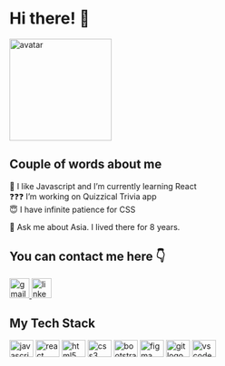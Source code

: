 <!-- "Hero" Header -->

<h1> Hi there! 👋</h1>

<img alt="avatar" width="180px" height="auto"     src="https://github.com/ElenaBlundell/ElenaBlundell/assets/57737705/9351b84f-43cb-4082-9593-15e448f2ce61" />
<br />

<!-- About -->

<h2>Couple of words about me</h2>

🌱 I like Javascript and I’m currently learning React <br>
❓❓❓ I’m working on Quizzical Trivia app <br>
😇 I have infinite patience for CSS <br>

💬 Ask me about Asia. I lived there for 8 years. <br>

<!-- Social -->

<h2>You can contact me here 👇 </h2>

<a href="mailto:blundell.elena@gmail.com" target="_blank">
    <img src="https://img.shields.io/static/v1?message=Email&logo=gmail&label=&color=D14836&logoColor=white&labelColor=&style=for-the-badge" height="35" alt="gmail logo"  />
  </a>
  <a href="https://www.linkedin.com/in/elena-blundell/" target="_blank">
    <img src="https://img.shields.io/static/v1?message=LinkedIn&logo=linkedin&label=&color=0077B5&logoColor=white&labelColor=&style=for-the-badge" height="35" alt="linkedin logo"  />
  </a>

<!-- Tech I use -->

<h2>My Tech Stack</h2>

<div align="left">
<img src="https://cdn.jsdelivr.net/gh/devicons/devicon/icons/javascript/javascript-original.svg" height="30" width="42" alt="javascript logo"  />
  <img src="https://cdn.jsdelivr.net/gh/devicons/devicon/icons/react/react-original.svg" height="30" width="42" alt="react logo"  />
  <img src="https://cdn.jsdelivr.net/gh/devicons/devicon/icons/html5/html5-plain.svg" height="30" width="42" alt="html5 logo"  />
  <img src="https://cdn.jsdelivr.net/gh/devicons/devicon/icons/css3/css3-plain.svg" height="30" width="42" alt="css3 logo"  />
  <img src="https://cdn.jsdelivr.net/gh/devicons/devicon/icons/bootstrap/bootstrap-original.svg" height="30" width="42" alt="bootstrap logo"  />
  <img src="https://cdn.jsdelivr.net/gh/devicons/devicon/icons/figma/figma-original.svg" height="30" width="42" alt="figma logo"  />
  <img src="https://cdn.jsdelivr.net/gh/devicons/devicon/icons/git/git-original.svg" height="30" width="42" alt="git logo"  />
  <img src="https://cdn.jsdelivr.net/gh/devicons/devicon/icons/vscode/vscode-original.svg" height="30" width="42" alt="vscode logo"  />
</div>

